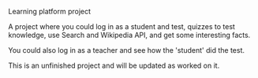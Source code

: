 Learning platform project

A project where you could log in as a student and test, quizzes to test knowledge, use Search and Wikipedia API, and get some interesting facts.

You could also log in as a teacher and see how the 'student' did the test.

This is an unfinished project and will be updated as worked on it.
